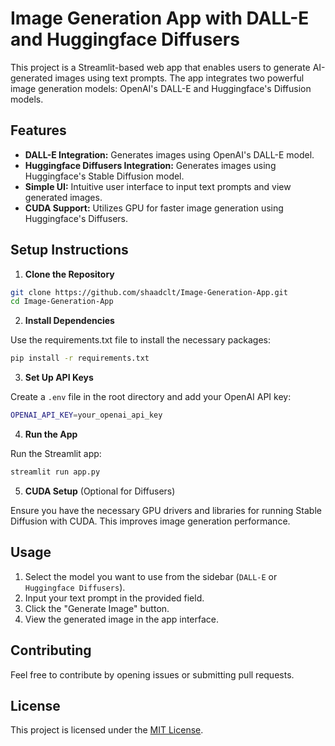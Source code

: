 # Image Generation App with DALL-E and Huggingface Diffusers
This project is a Streamlit-based web app that enables users to generate AI-generated images using text prompts. The app integrates two powerful image generation models: OpenAI's DALL-E and Huggingface's Diffusion models.

## Features
- **DALL-E Integration:** Generates images using OpenAI's DALL-E model.
- **Huggingface Diffusers Integration:** Generates images using Huggingface's Stable Diffusion model.
- **Simple UI:** Intuitive user interface to input text prompts and view generated images.
- **CUDA Support:** Utilizes GPU for faster image generation using Huggingface's Diffusers.

## Setup Instructions
1. **Clone the Repository**

```bash
git clone https://github.com/shaadclt/Image-Generation-App.git
cd Image-Generation-App
```

2. **Install Dependencies**

Use the requirements.txt file to install the necessary packages:

```bash
pip install -r requirements.txt
```

3. **Set Up API Keys**

Create a `.env` file in the root directory and add your OpenAI API key:

```bash
OPENAI_API_KEY=your_openai_api_key
```

4. **Run the App**

Run the Streamlit app:

```bash
streamlit run app.py
```

5. **CUDA Setup** (Optional for Diffusers)

Ensure you have the necessary GPU drivers and libraries for running Stable Diffusion with CUDA. This improves image generation performance.

## Usage
1. Select the model you want to use from the sidebar (`DALL-E` or `Huggingface Diffusers`).
2. Input your text prompt in the provided field.
3. Click the "Generate Image" button.
4. View the generated image in the app interface.

## Contributing
Feel free to contribute by opening issues or submitting pull requests.

## License
This project is licensed under the [MIT License](LICENSE.txt).
